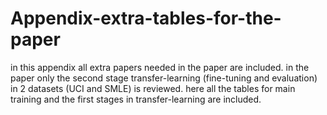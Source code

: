 # Appendix-extra-tables-for-the-paper
in this appendix all extra papers needed in the paper are included.
in the paper only the second stage transfer-learning (fine-tuning and evaluation) in 2 datasets (UCI and SMLE) is reviewed. here all the tables for main training and the first stages in transfer-learning are included.
